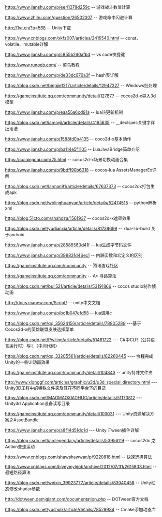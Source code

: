 https://www.jianshu.com/p/ee41378d259c  -- 游戏战斗数值计算

https://www.zhihu.com/question/26502307  -- 游戏命中闪避计算

http://1vr.cn/?p=568    -- Unity下载

https://www.cnblogs.com/xkfz007/articles/2419540.html   -- const、volatile、mutable详解

https://www.jianshu.com/p/c855b260afbd   -- vs code快捷键

https://www.runoob.com/   -- 菜鸟教程

https://www.jianshu.com/p/de33dc676a3f   -- hash表详解

https://blog.csdn.net/bingjie1217/article/details/12947327   -- Windows批处理

https://gameinstitute.qq.com/community/detail/127877   -- cocos2d-x导入3d模型

https://www.jianshu.com/p/eaa56a6cd91a   -- lua热更新机制

https://blog.csdn.net/iamoyjj/article/details/4195635   -- __declspec关键字详细用法

https://www.jianshu.com/p/1588fd0b4135   -- coco2d-x基本动作

https://www.jianshu.com/p/ba114e5f1105   -- LuaJavaBridge简单介绍

https://cuiqingcai.com/25.html   -- cocos2d-x场景切换动画合集

https://www.jianshu.com/p/9bdff90b6318   -- cocos-lua AssetsManagerEx详解

https://blog.csdn.net/lannan91/article/details/67637373    -- cocos2dx打包生成apk

https://blog.csdn.net/wolinghuanyun/article/details/52474515  -- python解析xml

https://blog.51cto.com/shahdza/1561937 -- cocos2d-x遮罩效果

https://blog.csdn.net/yudianxia/article/details/81738699   -- xlua-lib-build 关于android

https://www.jianshu.com/p/28589560d41f  -- lua生成字节码文件

https://www.jianshu.com/p/398831d46ec1  -- 内联函数和宏定义的区别

https://gameinstitute.qq.com/community    -- 腾讯游戏社区

https://gameinstitute.qq.com/community -- A* 寻路算法

https://blog.csdn.net/bull521/article/details/53191866    -- cocos studio制作帧动画

http://docs.manew.com/Script/     -- unity中文文档

https://www.jianshu.com/p/bc1b047efd58   -- lua调用c

https://blog.csdn.net/qq_35624156/article/details/78805289   ---基于Cocos2d-x的英雄联盟皮肤选择菜单

https://blog.csdn.net/Pwiling/article/details/51461722  --- C#中CLR（公共语言运行时）与IL（中间代码）

https://blog.csdn.net/qq_33205561/article/details/82260445     ----  协程完成Unity的一些UI动画效果

https://gameinstitute.qq.com/community/detail/104843   -- unity特殊文件夹

http://www.xionggf.com/articles/graphic/u3d/u3d_special_directory.html   --- Unity3D工程中的特殊文件夹及其在不同平台下的目录

https://blog.csdn.net/MAOMAOXIAOHUO/article/details/51173812  --- Unity3d Application设备读写目录

https://gameinstitute.qq.com/community/detail/100031   --- Unity资源解决方案之AssetBundle

https://www.jianshu.com/p/a8f14d51dd1d   --- Unity iTween插件详解 

https://blog.csdn.net/iamlegendary/article/details/53956119   -- cocos2dx 之Action变速运动

https://www.cnblogs.com/shawshawwan/p/9220818.html   -- 快速选择算法

https://www.cnblogs.com/biyeymyhjob/archive/2012/07/31/2615833.html   -- 最短路径算法

https://blog.csdn.net/weixin_39923777/article/details/83040458   -- Unity动态修改shadar参数

http://dotween.demigiant.com/documentation.php   -- DOTween官方文档

https://blog.csdn.net/yushulx/article/details/78529934   -- Cmake添加动态库
